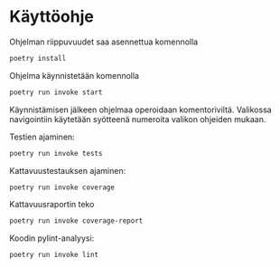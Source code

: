 # Käyttöohje

Ohjelman riippuvuudet saa asennettua komennolla
```bash
poetry install
```

Ohjelma käynnistetään komennolla 
```bash
poetry run invoke start
```

Käynnistämisen jälkeen ohjelmaa operoidaan komentoriviltä. Valikossa navigointiin käytetään syötteenä numeroita valikon ohjeiden mukaan. 

Testien ajaminen:
```bash
poetry run invoke tests
```

Kattavuustestauksen ajaminen:
```bash
poetry run invoke coverage
```

Kattavuusraportin teko
```bash
poetry run invoke coverage-report
```

Koodin pylint-analyysi:
```bash
poetry run invoke lint
```


